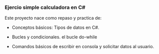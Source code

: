 ### Ejercio simple calculadora en C#

Este proyecto nace como repaso y practica de:
 
- Conceptos básicos:
Tipos de datos en C#.

- Bucles y condicionales.
el bucle do-while 

- Comandos básicos de escribir en consola y solicitar datos al usuario.